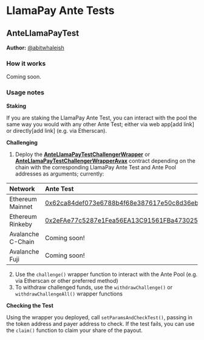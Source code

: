 # LlamaPay Ante Tests

## AnteLlamaPayTest
**Author:** [@abitwhaleish](https://github.com/abitwhaleish)

### How it works
Coming soon.

### Usage notes

**Staking**

If you are staking the LlamaPay Ante Test, you can interact with the pool the same way you would with any other Ante Test; either via web app[add link] or directly[add link] (e.g. via Etherscan).

**Challenging**

1. Deploy the [**AnteLlamaPayTestChallengerWrapper**](https://github.com/antefinance/ante-community-tests/blob/main/contracts/llamapay/AnteLlamaPayTestChallengerWrapper.sol) or [**AnteLlamaPayTestChallengerWrapperAvax**](https://github.com/antefinance/ante-community-tests/blob/main/contracts/llamapay/AnteLlamaPayTestChallengerWrapperAvax.sol) contract depending on the chain with the corresponding LlamaPay Ante Test and Ante Pool addresses as arguments; currently:

| **Network**       | **Ante Test** | **Ante Pool** |
|:------------------|:--------------|:--------------|
| Ethereum Mainnet  | [0x62ca84def073e6788b4f68e387617e50c8d36ebf](https://etherscan.io/address/0x62ca84def073e6788b4f68e387617e50c8d36ebf) | [0x18fCb9704D596Ac3cf912F3Bd390579b8c22684F](https://etherscan.io/address/0x18fCb9704D596Ac3cf912F3Bd390579b8c22684F) |
| Ethereum Rinkeby  | [0x2eFAe77c5287e1Fea56EA13C91561FBa4730256c](https://rinkeby.etherscan.io/address/0x2efae77c5287e1fea56ea13c91561fba4730256c) | [0x8B29C1f916DD7d537D8438dF3A70f642eCf6794B](https://rinkeby.etherscan.io/address/0x8B29C1f916DD7d537D8438dF3A70f642eCf6794B) |
| Avalanche C-Chain | Coming soon!  | Coming soon!  |
| Avalanche Fuji    | Coming soon!  | Coming soon!  |

2. Use the `challenge()` wrapper function to interact with the Ante Pool (e.g. via Etherscan or other preferred method)
3. To withdraw challenged funds, use the `withdrawChallenge()` or `withdrawChallengeAll()` wrapper functions

**Checking the Test**

Using the wrapper you deployed, call `setParamsAndCheckTest()`, passing in the token address and payer address to check. If the test fails, you can use the `claim()` function to claim your share of the payout.
